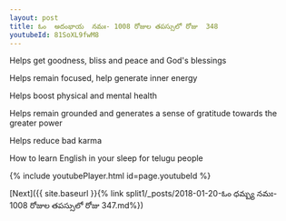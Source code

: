 ```yaml
---
layout: post
title: ఓం  అదంభాయ  నమః- 1008 రోజుల తపస్సులో రోజు  348
youtubeId: 81SoXL9fwM8
---
```

 
 
Helps get goodness, bliss and peace and God's blessings
 
Helps remain focused, help generate inner energy 
 
Helps boost physical and mental health 
 
Helps remain grounded and generates a sense of gratitude towards the greater power 
 
Helps reduce bad karma
 
How to learn English in your sleep for telugu people
 
 
 
 


{% include youtubePlayer.html id=page.youtubeId %}
 
[Next]({{ site.baseurl }}{% link split1/_posts/2018-01-20-ఓం ధమ్బ్య నమః- 1008 రోజుల తపస్సులో రోజు  347.md%})
 
